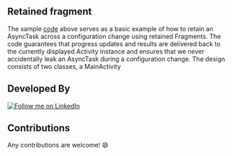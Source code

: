 ## Retained fragment

The sample [code](https://github.com/laanayabdrzak/Retained-fragment/tree/master/RetainedFragement) above serves as a basic example of how to retain an AsyncTask across a configuration change using retained Fragments. The code guarantees that progress updates and results are delivered back to the currently displayed Activity instance and ensures that we never accidentally leak an AsyncTask during a configuration change. The design consists of two classes, a MainActivity

## Developed By

<a href="https://www.linkedin.com/in/laanayabdrzak">
  <img alt="Follow me on LinkedIn"
       src="https://raw.githubusercontent.com/florent37/DaVinci/master/mobile/src/main/res/drawable-hdpi/linkedin.png" />
</a>

## Contributions
 Any contributions are welcome! :smile:
